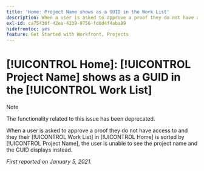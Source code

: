 ```yaml
---
title: 'Home: Project Name shows as a GUID in the Work List'
description: When a user is asked to approve a proof they do not have access to and they their Work List in [!UICONTROL Home] is sorted by Project Name, the user is unable to see the project name and the GUID displays instead.
exl-id: ca75430f-42ea-4239-9756-fd8d4f4aba89
hidefromtoc: yes
feature: Get Started with Workfront, Projects
---
```

# [!UICONTROL Home]: [!UICONTROL Project Name] shows as a GUID in the [!UICONTROL Work List]

<!--Article created by request-->

>[!NOTE]
>
>The functionality related to this issue has been deprecated.

When a user is asked to approve a proof they do not have access to and they their [!UICONTROL Work List] in [!UICONTROL Home] is sorted by [!UICONTROL Project Name], the user is unable to see the project name and the GUID displays instead.

_First reported on January 5, 2021._
